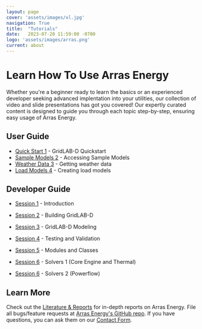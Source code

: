 ```yaml
---
layout: page
cover: 'assets/images/xl.jpg'
navigation: True
title:  "Tutorials"
date:   2023-07-20 11:59:00 -0700
logo: 'assets/images/arras.png'
current: about
---
```


# Learn How To Use Arras Energy 

 Whether you're a beginner ready to learn the basics or an experienced developer seeking advanced implentation into your utilities, our collection of video and slide presentations has got you covered! Our expertly curated content is designed to guide you through each topic step-by-step, ensuring easy usage of Arras Energy.

## User Guide
- [Quick Start 1](http://tutorials.gridlabd.us/) - GridLAB-D Quickstart
- [Sample Models 2](http://tutorials.gridlabd.us/user/samplemodels.mp4) - Accessing Sample Models
- [Weather Data 3](http://tutorials.gridlabd.us/user/weatherdata.mp4) - Getting weather data
- [Load Models 4](http://tutorials.gridlabd.us/user/loadmodels.mp4) - Creating load models

## Developer Guide

- [Session 1](http://tutorials.gridlabd.us/developer/session1.mp4) - Introduction 
- [Session 2](http://tutorials.gridlabd.us/developer/session2.mp4) - Building GridLAB-D 
- [Session 3](http://tutorials.gridlabd.us/developer/session3.mp4) - GridLAB-D Modeling 
- [Session 4](http://tutorials.gridlabd.us/developer/session4.mp4) - Testing and Validation
- [Session 5](http://tutorials.gridlabd.us/developer/session5.mp4) - Modules and Classes

- [Session 6](http://tutorials.gridlabd.us/developer/session6-1.mp4) - Solvers 1 (Core Engine and Thermal)
- [Session 6](https://example.com/presentation3-slides) - Solvers 2 (Powerflow)

## Learn More
Check out the [Literature & Reports][Literature] for in-depth reports on Arras Energy. File all bugs/feature requests at [Arras Energy's GitHub repo][Arras Energy's GitHub repo]. If you have questions, you can ask them on our [Contact Form][Contact Form].

[Literature]: https://google.com
[Arras Energy's GitHub repo]: https://github.com/arras-energy
[Contact Form]: https://talk.jekyllrb.com/
[Video]: http://tutorials.gridlabd.us/developer/session1.mp4 

